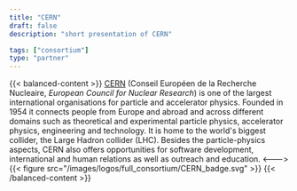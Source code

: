 ```yaml
---
title: "CERN"
draft: false
description: "short presentation of CERN"

tags: ["consortium"]
type: "partner" 
---
```


{{< balanced-content >}}
[CERN](https://www.home.cern) (Conseil Européen de la Recherche Nucleaire, *European Council for Nuclear Research*) is one of the largest international organisations for particle and accelerator physics. Founded in 1954 it connects people from Europe and abroad and across different domains such as theoretical and experimental particle physics, accelerator physics, engineering and technology. It is home to the world's biggest collider, the Large Hadron collider (LHC). Besides the particle-physics aspects, CERN also offers opportunities for software development, international and human relations as well as outreach and education.
<--->
{{< figure src="/images/logos/full_consortium/CERN_badge.svg" >}}
{{< /balanced-content >}}
